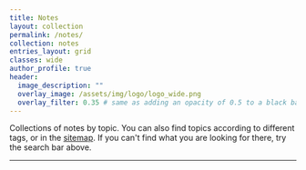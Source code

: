 ```yaml
---
title: Notes
layout: collection
permalink: /notes/
collection: notes
entries_layout: grid
classes: wide
author_profile: true
header:
  image_description: ""
  overlay_image: /assets/img/logo/logo_wide.png
  overlay_filter: 0.35 # same as adding an opacity of 0.5 to a black background
---
```


Collections of notes by topic.  You can also find topics according to different tags, or in the [sitemap](/sitemap/).  If you can't find what you are looking for there, try the search bar above.

---
